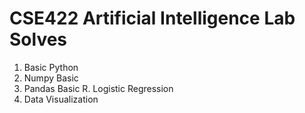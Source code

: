 # CSE422 Artificial Intelligence Lab Solves

1. Basic Python
2. Numpy Basic
3. Pandas Basic
R. Logistic Regression
4. Data Visualization
